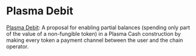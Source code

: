 # Plasma Debit

[Plasma Debit](https://ethresear.ch/t/plasma-debit-arbitrary-denomination-payments-in-plasma-cash/2198): A proposal for enabling partial balances \(spending only part of the value of a non-fungible token\) in a Plasma Cash construction by making every token a payment channel between the user and the chain operator.

